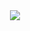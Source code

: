 <div align="center">
  <img widtht="1000" src="https://media.giphy.com/media/coxQHKASG60HrHtvkt/giphy.gif?cid=790b76113t4rcnntbxigoxrhoxtcsprx7p4vw3r3szmhbgbp&ep=v1_gifs_search&rid=giphy.gif&ct=g](https://i.giphy.com/media/v1.Y2lkPTc5MGI3NjExNzNnMHFxdDIzbmJ3bjkzNXB5ZW1vOGN6cHV6bW56em81MHRlbDdlZSZlcD12MV9pbnRlcm5hbF9naWZfYnlfaWQmY3Q9Zw/VAG0Ct1MbUCju/giphy.gif"  />
</div>
